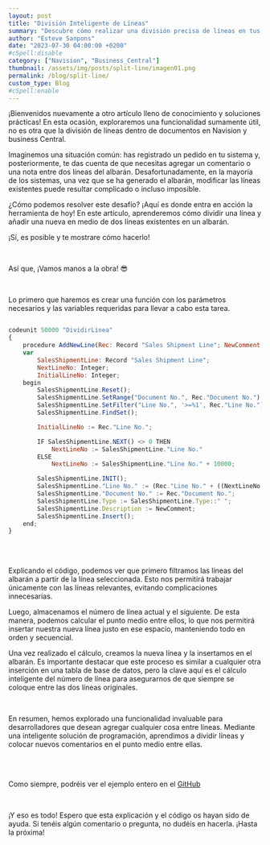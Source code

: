 ```yaml
---
layout: post
title: "División Inteligente de Líneas"
summary: "Descubre cómo realizar una división precisa de líneas en tus documentos. Aprende una solución ingeniosa para agregar nuevos elementos entre líneas existentes sin complicaciones."
author: "Esteve Sanpons"
date: "2023-07-30 04:00:00 +0200"
#cSpell:disable
category: ["Navision", "Business_Central"]
thumbnail: /assets/img/posts/split-line/imagen01.png
permalink: /blog/split-line/
custom_type: Blog
#cSpell:enable
---
```


¡Bienvenidos nuevamente a otro artículo lleno de conocimiento y soluciones prácticas! En esta ocasión, exploraremos una funcionalidad sumamente útil, no es otra que la división de líneas dentro de documentos en Navision y business Central.

Imaginemos una situación común: has registrado un pedido en tu sistema y, posteriormente, te das cuenta de que necesitas agregar un comentario o una nota entre dos líneas del albarán. Desafortunadamente, en la mayoría de los sistemas, una vez que se ha generado el albarán, modificar las líneas existentes puede resultar complicado o incluso imposible.

¿Cómo podemos resolver este desafío? ¡Aquí es donde entra en acción la herramienta de hoy! En este artículo, aprenderemos cómo dividir una línea y añadir una nueva en medio de dos líneas existentes en un albarán.

¡Sí, es posible y te mostrare cómo hacerlo!

<br>

Así que, ¡Vamos manos a la obra! 😎

<br>

Lo primero que haremos es crear una función con los parámetros necesarios y las variables requeridas para llevar a cabo esta tarea.

```javascript

codeunit 50000 "DividirLinea"
{
    procedure AddNewLine(Rec: Record "Sales Shipment Line"; NewComment: Text[50])
    var
        SalesShipmentLine: Record "Sales Shipment Line";
        NextLineNo: Integer;
        InitialLineNo: Integer;
    begin
        SalesShipmentLine.Reset();
        SalesShipmentLine.SetRange("Document No.", Rec."Document No.");
        SalesShipmentLine.SetFilter("Line No.", '>=%1', Rec."Line No.");
        SalesShipmentLine.FindSet();

        InitialLineNo := Rec."Line No.";

        IF SalesShipmentLine.NEXT() <> 0 THEN
            NextLineNo := SalesShipmentLine."Line No."
        ELSE
            NextLineNo := SalesShipmentLine."Line No." + 10000;

        SalesShipmentLine.INIT();
        SalesShipmentLine."Line No." := (Rec."Line No." + ((NextLineNo - InitialLineNo) DIV 2));
        SalesShipmentLine."Document No." := Rec."Document No.";
        SalesShipmentLine.Type := SalesShipmentLine.Type::" ";
        SalesShipmentLine.Description := NewComment;
        SalesShipmentLine.Insert();
    end;
}

```

<br><br>

Explicando el código, podemos ver que primero filtramos las líneas del albarán a partir de la línea seleccionada. Esto nos permitirá trabajar únicamente con las líneas relevantes, evitando complicaciones innecesarias.

Luego, almacenamos el número de línea actual y el siguiente. De esta manera, podemos calcular el punto medio entre ellos, lo que nos permitirá insertar nuestra nueva línea justo en ese espacio, manteniendo todo en orden y secuencial.

Una vez realizado el cálculo, creamos la nueva línea y la insertamos en el albarán. Es importante destacar que este proceso es similar a cualquier otra inserción en una tabla de base de datos, pero la clave aquí es el cálculo inteligente del número de línea para asegurarnos de que siempre se coloque entre las dos líneas originales.

<br>

En resumen, hemos explorado una funcionalidad invaluable para desarrolladores que desean agregar cualquier cosa entre líneas. Mediante una inteligente solución de programación, aprendimos a dividir líneas y colocar nuevos comentarios en el punto medio entre ellas.

<br><br>

Como siempre, podréis ver el ejemplo entero en el [GitHub](https://github.com/Esanpons/ejemplos-blog/tree/main/AL/DividirLinea)

<br>

¡Y eso es todo! Espero que esta explicación y el código os hayan sido de ayuda. Si tenéis algún comentario o pregunta, no dudéis en hacerla. ¡Hasta la próxima!
